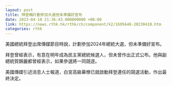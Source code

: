 ```yaml
---
layout: post
title: 拜登稱計劃參加大選但未準備好宣布
date: 2023-04-10 21:36:43.000000000 +08:00
link: https://news.rthk.hk/rthk/ch/component/k2/1695648-20230410.htm
categories: rthk
---
```


美國總統拜登出席傳媒節目時說，計劃參加2024年總統大選，但未準備好宣布。

拜登曾經表示，有意在明年成為民主黨總統候選人，但未曾作出正式公布。他與副總統賀錦麗都曾經表示，如果參選將一同競逐。

美國傳媒引述消息人士報道，白宮高級幕僚已就啟動拜登連任的競選活動，作出最終決定。
